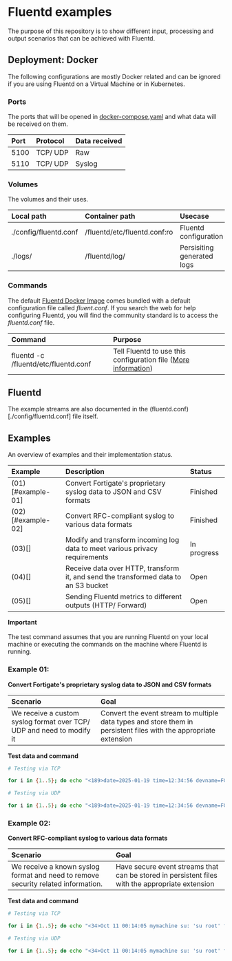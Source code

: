 # Fluentd examples

The purpose of this repository is to show different input, processing and output scenarios that can be achieved with Fluentd.

## Deployment: Docker

The following configurations are mostly Docker related and can be ignored if you are using Fluentd on a Virtual Machine or in Kubernetes.

### Ports

The ports that will be opened in [docker-compose.yaml](./docker-compose.yaml) and what data will be received on them.

| Port | Protocol | Data received |
| :-- | :-- | :-- |
| 5100 | TCP/ UDP | Raw |
| 5110 | TCP/ UDP | Syslog |

### Volumes

The volumes and their uses.

| Local path | Container path | Usecase |
| :-- | :-- | :-- |
| ./config/fluentd.conf | /fluentd/etc/fluentd.conf:ro | Fluentd configuration |
| ./logs/ | /fluentd/log/ | Persisiting generated logs |

### Commands

The default [Fluentd Docker Image](https://hub.docker.com/_/fluentd) comes bundled with a default configuration file called <i>fluent.conf</i>. If you search the web for help configuring Fluentd, you will find the community standard is to access the <i>fluentd.conf</i> file.

| Command | Purpose |
| :-- | :-- |
| fluentd -c /fluentd/etc/fluentd.conf | Tell Fluentd to use this configuration file ([More information](/fluentd/etc/fluentd.conf)) |

## Fluentd

The example streams are also documented in the (fluentd.conf)[./config/fluentd.conf] file itself.

## Examples

An overview of examples and their implementation status.

| Example | Description | Status |
| :-- | :-- | :-- |
| (01)[#example-01] | Convert Fortigate's proprietary syslog data to JSON and CSV formats | Finished |
| (02)[#example-02] | Convert RFC-compliant syslog to various data formats | Finished |
| (03)[] | Modify and transform incoming log data to meet various privacy requirements | In progress |
| (04)[] | Receive data over HTTP, transform it, and send the transformed data to an S3 bucket | Open |
| (05)[] | Sending Fluentd metrics to different outputs (HTTP/ Forward) | Open |

<b>Important</b>
</br></br>
The test command assumes that you are running Fluentd on your local machine or executing the commands on the machine where Fluentd is running.

### Example 01:

<b>Convert Fortigate's proprietary syslog data to JSON and CSV formats</b>

| Scenario | Goal |
| :-- | :-- |
| We receive a custom syslog format over TCP/ UDP and need to modify it | Convert the event stream to multiple data types and store them in persistent files with the appropriate extension |

<b>Test data and command</b>

```bash
# Testing via TCP

for i in {1..5}; do echo "<189>date=2025-01-19 time=12:34:56 devname=FGT1 devid=FGT60E3U18012345 logid=0000000013 type=traffic subtype=forward level=notice vd=root srcip=192.168.1.100 srcport=12345 srcintf="port1" dstip=10.0.0.1 dstport=80 dstintf="port2" sessionid=123456789 proto=6 action=accept policyid=5 appid=0 app="Web Browsing" user="N/A" group="N/A" duration=5 sentbyte=1500 rcvdbyte=2000 sentpkt=3 rcvdpkt=3 tranip=0.0.0.0 tranport=0 service="HTTP"" | nc 127.0.0.1 5100; done

# Testing via UDP

for i in {1..5}; do echo "<189>date=2025-01-19 time=12:34:56 devname=FGT1 devid=FGT60E3U18012345 logid=0000000013 type=traffic subtype=forward level=notice vd=root srcip=192.168.1.100 srcport=12345 srcintf="port1" dstip=10.0.0.1 dstport=80 dstintf="port2" sessionid=123456789 proto=6 action=accept policyid=5 appid=0 app="Web Browsing" user="N/A" group="N/A" duration=5 sentbyte=1500 rcvdbyte=2000 sentpkt=3 rcvdpkt=3 tranip=0.0.0.0 tranport=0 service="HTTP"" | nc -u -w1 127.0.0.1 5100; done
```

### Example 02:

<b>Convert RFC-compliant syslog to various data formats</b>

| Scenario | Goal |
| :-- | :-- |
| We receive a known syslog format and need to remove security related information. | Have secure event streams that can be stored in persistent files with the appropriate extension |

<b>Test data and command</b>

```bash
# Testing via TCP

for i in {1..5}; do echo "<34>Oct 11 00:14:05 mymachine su: 'su root' failed for lonvick on /dev/pts/8" | nc 127.0.0.1 5100; done

# Testing via UDP

for i in {1..5}; do echo "<34>Oct 11 00:14:05 mymachine su: 'su root' failed for lonvick on /dev/pts/8" | nc -u -w1 127.0.0.1 5100; done
```